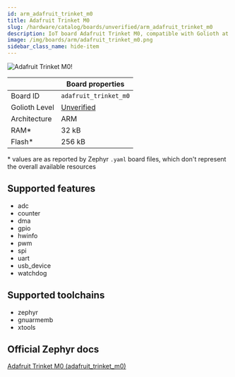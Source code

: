 ```yaml
---
id: arm_adafruit_trinket_m0
title: Adafruit Trinket M0
slug: /hardware/catalog/boards/unverified/arm_adafruit_trinket_m0
description: IoT board Adafruit Trinket M0, compatible with Golioth at unverified level.
image: /img/boards/arm/adafruit_trinket_m0.png
sidebar_class_name: hide-item
---
```


[//]: # (This is an auto-generated file, do not edit! Changes to it will be lost upon re-generation)

![Adafruit Trinket M0!](/img/boards/arm/adafruit_trinket_m0.png "Adafruit Trinket M0")

|                | Board properties     |
| -------------  | -------------------- |
| Board ID       | `adafruit_trinket_m0` |
| Golioth Level  | [Unverified](/hardware#unverified-boards) |
| Architecture   | ARM |
| RAM*           | 32 kB |
| Flash*         | 256 kB |

\* values are as reported by Zephyr `.yaml` board files, which don't represent the overall available resources



## Supported features

* adc
* counter
* dma
* gpio
* hwinfo
* pwm
* spi
* uart
* usb_device
* watchdog

## Supported toolchains

* zephyr
* gnuarmemb
* xtools

## Official Zephyr docs

[Adafruit Trinket M0 (adafruit_trinket_m0)](https://docs.zephyrproject.org/latest/boards/arm/adafruit_trinket_m0/doc/index.html)
